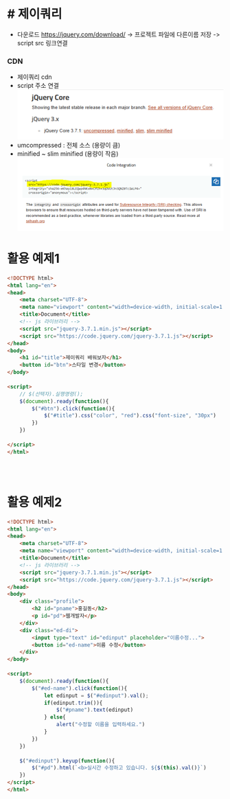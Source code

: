 # # 제이쿼리
- 다운로드 https://jquery.com/download/ -> 프로젝트 파일에 다른이름 저장 -> script src 링크연결

### CDN 
- 제이쿼리 cdn 
- script 주소 연결
<br> ![jqueryCDN](../img/jqueryCDN.png)
- umcompressed : 전체 소스 (용량이 큼)
- minified ~ slim minified (용량이 작음)
<br> ![jqueryCDN](../img/jqueryCDN2.PNG)

# 활용 예제1

```html
<!DOCTYPE html>
<html lang="en">
<head>
    <meta charset="UTF-8">
    <meta name="viewport" content="width=device-width, initial-scale=1.0">
    <title>Document</title>
    <!-- js 라이브러리 -->
    <script src="jquery-3.7.1.min.js"></script>
    <script src="https://code.jquery.com/jquery-3.7.1.js"></script>
</head>
<body>
    <h1 id="title">제이쿼리 배워보자</h1>
    <button id="btn">스타일 변경</button>
</body>

<script>
    // $(선택자).실행명령();
    $(document).ready(function(){
        $("#btn").click(function(){
            $("#title").css("color", "red").css("font-size", "30px")
        })
    })

</script>
</html>
```
<br>
<br>

# 활용 예제2
```html
<!DOCTYPE html>
<html lang="en">
<head>
    <meta charset="UTF-8">
    <meta name="viewport" content="width=device-width, initial-scale=1.0">
    <title>Document</title>
    <!-- js 라이브러리 -->
    <script src="jquery-3.7.1.min.js"></script>
    <script src="https://code.jquery.com/jquery-3.7.1.js"></script>
</head>
<body>
    <div class="profile">
        <h2 id="pname">홍길동</h2>
        <p id="pd">웹개발자</p>
    </div>
    <div class="ed-di">
        <input type="text" id="edinput" placeholder="이름수정...">
        <button id="ed-name">이름 수정</button>
    </div>
</body>

<script>
    $(document).ready(function(){
        $("#ed-name").click(function(){
            let edinput = $("#edinput").val();
            if(edinput.trim()){
                $("#pname").text(edinput)
            } else{
                alert("수정할 이름을 입력하세요.")
            }
        })
    })

    $("#edinput").keyup(function(){
        $("#pd").html(`<b>실시간 수정하고 있습니다. ${$(this).val()}`)
    })
</script>
</html>
```
